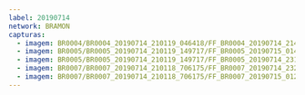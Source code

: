 ```yaml
---
label: 20190714
network: BRAMON
capturas:
  - imagem: BR0004/BR0004_20190714_210119_046418/FF_BR0004_20190714_214113_569_0056576.fits_maxpixel.jpg
  - imagem: BR0005/BR0005_20190714_210119_149717/FF_BR0005_20190715_014338_182_0352256.fits_maxpixel.jpg
  - imagem: BR0005/BR0005_20190714_210119_149717/FF_BR0005_20190714_231033_259_0160768.fits_maxpixel.jpg
  - imagem: BR0007/BR0007_20190714_210118_706175/FF_BR0007_20190714_232256_867_0126464.fits_maxpixel.jpg
  - imagem: BR0007/BR0007_20190714_210118_706175/FF_BR0007_20190715_012753_842_0239616.fits_maxpixel.jpg
---
```

